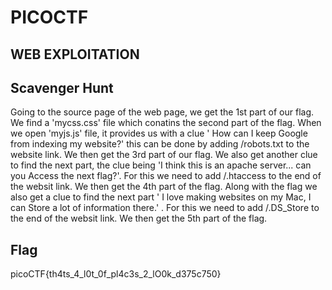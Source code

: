 # PICOCTF

## WEB EXPLOITATION

## Scavenger Hunt
  Going to the source page of the web page, we get the 1st part of our flag. We find a 'mycss.css' file which conatins the second part of the flag. When we open 'myjs.js' file, it provides us with a clue ' How can I keep Google from indexing my website?' this can be done by adding /robots.txt to the website link. We then get the 3rd part of our flag. We also get another clue to find the next part, the clue being 'I think this is an apache server... can you Access the next flag?'. For this we need to add /.htaccess to the end of the websit link. We then get the 4th part of the flag. Along with the flag we also get a clue to find the next part ' I love making websites on my Mac, I can Store a lot of information there.' . For this we need to add /.DS_Store to the end of the websit link. We then get the 5th part of the flag.

## Flag
  picoCTF{th4ts_4_l0t_0f_pl4c3s_2_lO0k_d375c750}
  
